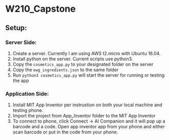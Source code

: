 # W210_Capstone

## Setup:

### Server Side:
1. Create a server. Currently I am using AWS t2.micro with Ubuntu 16.04.
2. Install python on the server. Current scripts use python3.
3. Copy the `cosmetics_app.py` to your designated folder on the server
4. Copy the `ewg_ingredients.json` to the same folder
5. Run `python3 cosmetics_app.py` will start the server for running or testing the app

### Application Side:
1. Install MIT App Inventor per instrustion on both your local machine and testing phone.
2. Import the project from App_Inventor folder to the MIT App Inventor
3. To connect to phone, click Connect -> AI Companion and it will pop up a barcode and a code. Open app inventor app from your phone and either scan barcode or put in the code from your phone. 

